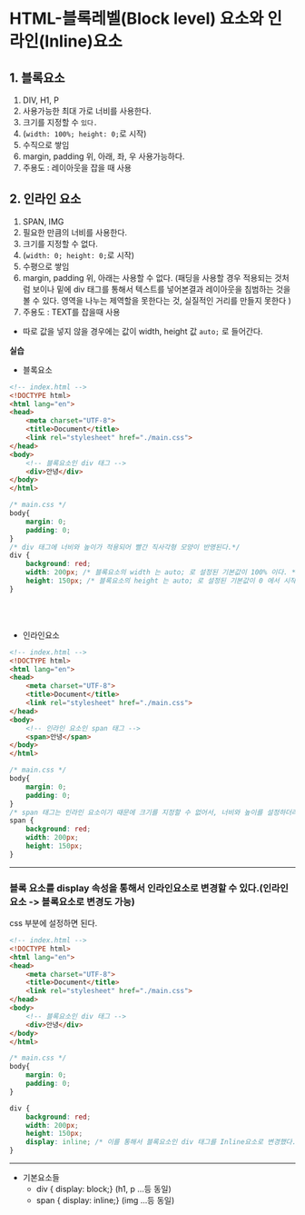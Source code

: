 # HTML-블록레벨(Block level) 요소와 인라인(Inline)요소

## 1. 블록요소
1. DIV, H1, P
2. 사용가능한 최대 가로 너비를 사용한다.
3. 크기를 지정할 수 ```있다.```
4. (```width: 100%; height: 0;```로 시작)
5. 수직으로 쌓임
6. margin, padding 위, 아래, 좌, 우 사용가능하다.
7. 주용도 : 레이아웃을 잡을 때 사용

## 2. 인라인 요소
1. SPAN, IMG
2. 필요한 만큼의 너비를 사용한다.
3. 크기를 지정할 수 없다.
4. (```width: 0; height: 0;```로 시작)
5. 수평으로 쌓임
6. margin, padding 위, 아래는 사용할 수 없다. (패딩을 사용할 경우 적용되는 것처럼 보이나 밑에 div 태그를 통해서 텍스트를 넣어본결과 레이아웃을 침범하는 것을 볼 수 있다.  영역을 나누는 제역할을 못한다는 것, 실질적인 거리를 만들지 못한다 )
7. 주용도 : TEXT를 잡을때 사용

- 따로 값을 넣지 않을 경우에는 값이 width, height 값 ```auto;``` 로 들어간다.


**실습**
- 블록요소
```html
<!-- index.html -->
<!DOCTYPE html>
<html lang="en">
<head>
    <meta charset="UTF-8">
    <title>Document</title>
    <link rel="stylesheet" href="./main.css">
</head>
<body>
    <!-- 블록요소인 div 태그 -->
    <div>안녕</div>
</body>
</html>
```
```css
/* main.css */
body{
    margin: 0;
    padding: 0;
}
/* div 태그에 너비와 높이가 적용되어 빨간 직사각형 모양이 반영된다.*/
div {
    background: red;
    width: 200px; /* 블록요소의 width 는 auto; 로 설정된 기본값이 100% 이다. */
    height: 150px; /* 블록요소의 height 는 auto; 로 설정된 기본값이 0 에서 시작해서 들어가는 값의 범주만큼이다. */
}
```
<br>
<br>

- 인라인요소
```html
<!-- index.html -->
<!DOCTYPE html>
<html lang="en">
<head>
    <meta charset="UTF-8">
    <title>Document</title>
    <link rel="stylesheet" href="./main.css">
</head>
<body>
    <!-- 인라인 요소인 span 태그 -->
    <span>안녕</span>
</body>
</html>
```

```css
/* main.css */
body{
    margin: 0;
    padding: 0;
}
/* span 태그는 인라인 요소이기 때문에 크기를 지정할 수 없어서, 너비와 높이를 설정하더라도 반영되지 않는다.*/
span {
    background: red;
    width: 200px;
    height: 150px;
}
```
---

### 블록 요소를 display 속성을 통해서 인라인요소로 변경할 수 있다.(인라인 요소 -> 블록요소로 변경도 가능)
css 부분에 설정하면 된다.
```html
<!-- index.html -->
<!DOCTYPE html>
<html lang="en">
<head>
    <meta charset="UTF-8">
    <title>Document</title>
    <link rel="stylesheet" href="./main.css">
</head>
<body>
    <!-- 블록요소인 div 태그 -->
    <div>안녕</div>
</body>
</html>
```
```css
/* main.css */
body{
    margin: 0;
    padding: 0;
}

div {
    background: red;
    width: 200px;
    height: 150px; 
    display: inline; /* 이를 통해서 블록요소인 div 태그를 Inline요소로 변경했다.*/
}
```
---

- 기본요소들
    - div { display: block;}  (h1, p ...등 동일)
    - span { display: inline;} (img ...등 동일)
